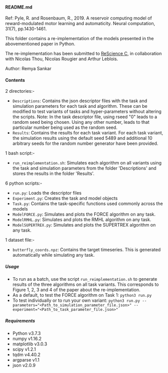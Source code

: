 #### README.md

Ref: 
Pyle, R. and Rosenbaum, R., 2019.
A reservoir computing model of reward-modulated motor learning and automaticity.
Neural computation, 31(7), pp.1430-1461.

This folder contains a re-implementation of the models presented in the  abovementioned paper in Python.

The re-implementation has been submitted to [ReScience C](https://rescience-c.github.io/),  in collaboration with Nicolas Thou, Nicolas Rougier and Arthur Leblois.

Author: Remya Sankar

#### Contents

2 directories:-

- ```Descriptions```: Contains the json descriptor files with the task and simulation parameters for each task and algorithm. These can be modified to test variants of tasks and hyper-parameters without altering the scripts. Note: In the task descriptor file, using rseed "0" leads to a random seed being chosen.  Using any other number, leads to that particular number being used as the random seed.
- ```Results```: Contains the results for each task variant. For each task variant, the simulation results using the default seed 5489 and additional 10 arbitrary seeds for the random number generator have been provided.

1 bash script:-

-   ```run_reimplementation.sh```: Simulates each algorithm on all variants using the task and simulation parameters from the folder 'Descriptions' and stores the results in the folder 'Results'.

6 python scripts:-

- ```run.py```: Loads the descriptor files
- ```Experiment.py```: Creates the task and model objects
- ```Task.py```: Contains the task-specific functions used commonly across the models
- ```ModelFORCE.py```: Simulates and plots the FORCE algorithm on any task.
- ```ModelRMHL.py```: Simulates and plots the RMHL algorithm on any task.
- ```ModelSUPERTREX.py```: Simulates and plots the SUPERTREX algorithm on any task.

1 dataset file:-

- ```butterfly_coords.npz```: Contains the target timeseries. This is generated automatically while simulating any task.

##### Usage

-  To run as a batch, use the script ```run_reimplementation.sh``` to generate results of the three algorithms on all task variants. This corresponds to Figure 1, 2, 3 and 4 of the paper about the re-implementation.
- As a default, to test the FORCE algorithm on Task 1:  ```python3 run.py```
-  To test individually or to run your own variant: ```python3 run.py
--parameters="<Path_to_simulation_parameter_file.json>"
--experiment="<Path_to_task_parameter_file.json>"```


##### Requirements

- Python v3.7.3
- numpy v1.16.2
- matplotlib v3.0.3
- scipy v1.2.1
- tqdm v4.40.2
- argparse v1.1
- json v2.0.9

